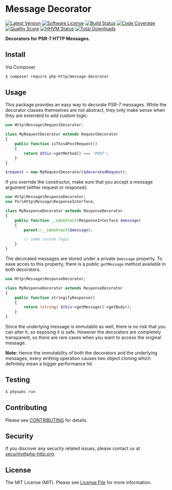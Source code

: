 # Message Decorator

[![Latest Version](https://img.shields.io/github/release/php-http/message-decorator.svg?style=flat-square)](https://github.com/php-http/message-decorator/releases)
[![Software License](https://img.shields.io/badge/license-MIT-brightgreen.svg?style=flat-square)](LICENSE)
[![Build Status](https://img.shields.io/travis/php-http/message-decorator.svg?style=flat-square)](https://travis-ci.org/php-http/message-decorator)
[![Code Coverage](https://img.shields.io/scrutinizer/coverage/g/php-http/message-decorator.svg?style=flat-square)](https://scrutinizer-ci.com/g/php-http/message-decorator)
[![Quality Score](https://img.shields.io/scrutinizer/g/php-http/message-decorator.svg?style=flat-square)](https://scrutinizer-ci.com/g/php-http/message-decorator)
[![HHVM Status](https://img.shields.io/hhvm/php-http/message-decorator.svg?style=flat-square)](http://hhvm.h4cc.de/package/php-http/message-decorator)
[![Total Downloads](https://img.shields.io/packagist/dt/php-http/message-decorator.svg?style=flat-square)](https://packagist.org/packages/php-http/message-decorator)

**Decorators for PSR-7 HTTP Messages.**


## Install

Via Composer

``` bash
$ composer require php-http/message-decorator
```


## Usage

This package provides an easy way to decorate PSR-7 messages. While the decorator classes themselves are not abstract, they only make sense when they are extended to add custom logic:

``` php
use Http\Message\RequestDecorator;

class MyRequestDecorator extends RequestDecorator
{
    public function isThisAPostRequest()
    {
        return $this->getMethod() === 'POST';
    }
}

$request = new MyRequestDecorator($decoratedRequest);
```

If you override the constructor, make sure that you accept a message argument (either request or response):

``` php
use Http\Message\ResponseDecorator;
use Psr\Http\Message\ResponseInterface;

class MyResponseDecorator extends ResponseDecorator
{
    public function __construct(ResponseInterface $message)
    {
        parent::__construct($message);

        // some custom logic
    }
}
```

The decorated messages are stored under a private `$message` property. To ease acces to this property, there is a public `getMessage` method available in both decorators.

``` php
use Http\Message\ResponseDecorator;

class MyResponseDecorator extends ResponseDecorator
{
    public function stringifyResponse()
    {
        return (string) $this->getMessage()->getBody();
    }
}
```

Since the underlying message is immutable as well, there is no risk that you can alter it, so exposing it is safe. However the decorators are completely transparent, so there are rare cases when you want to access the original message.


**Note:** Hence the immutability of both the decorators and the underlying messages, every writting operation causes two object cloning which definitely mean a bigger performance hit.


## Testing

``` bash
$ phpspec run
```


## Contributing

Please see [CONTRIBUTING](CONTRIBUTING.md) for details.


## Security

If you discover any security related issues, please contact us at [security@php-http.org](mailto:security@php-http.org).


## License

The MIT License (MIT). Please see [License File](LICENSE) for more information.
